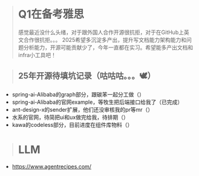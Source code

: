 > # Q1在备考雅思
> 感觉最近没什么头绪，对于跟外国人合作开源很抗拒，对于在GitHub上英文合作很抗拒。。。 2025希望多沉淀多产出，提升写文档能力架构能力和问题分析能力，开源可能贡献少了，今年一直都在实习。希望能多产出文档和infra小工具吧！


> ## 25年开源待填坑记录（咕咕咕。。。🕊）
- spring-ai-Alibaba的graph部分，跟碳苯一起分工做（）
- spring-ai-Alibaba的官网example，等牧生把后端接口给我了（已完成）
- ant-design-x的sender扩展，他们还没审核我的pr等mr（）
- 水系的官网，待简把ui和ux做完给我，待排期（）
- kawa的codeless部分，目前进度在组件库物料（）

> # LLM
- https://www.agentrecipes.com/
